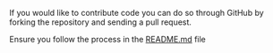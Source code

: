 
If you would like to contribute code you can do so through GitHub by forking the repository and sending a pull request.

Ensure you follow the process in the [README.md]() file
